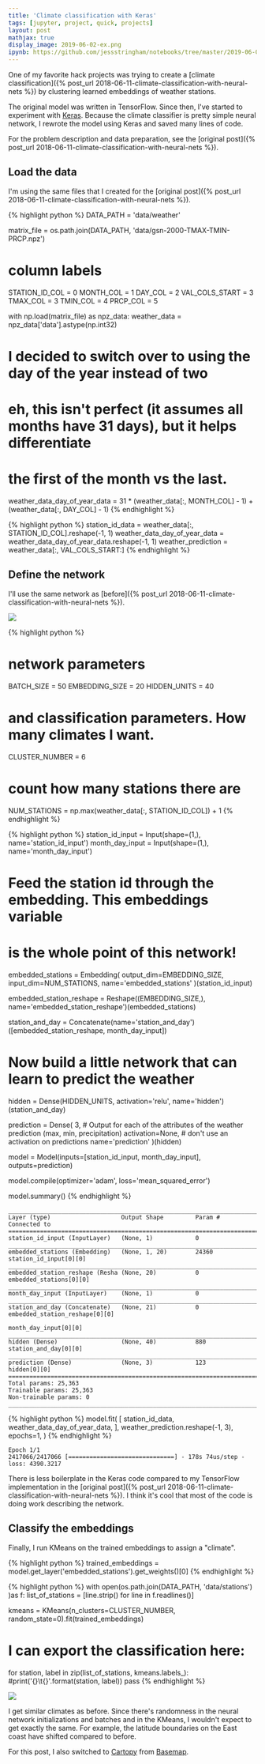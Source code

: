 ```yaml
---
title: 'Climate classification with Keras'
tags: [jupyter, project, quick, projects]
layout: post
mathjax: true
display_image: 2019-06-02-ex.png
ipynb: https://github.com/jessstringham/notebooks/tree/master/2019-06-02-climate-with-keras.ipynb
---
```





One of my favorite hack projects was trying to create a [climate classification]({% post_url 2018-06-11-climate-classification-with-neural-nets %}) by clustering learned embeddings of weather stations.

The original model was written in TensorFlow. Since then, I've started to experiment with [Keras](https://keras.io). Because the climate classifier is pretty simple neural network, I rewrote the model using Keras and saved many lines of code.

For the problem description and data preparation, see the [original post]({% post_url 2018-06-11-climate-classification-with-neural-nets %}).




## Load the data

I'm using the same files that I created for the [original post]({% post_url 2018-06-11-climate-classification-with-neural-nets %}).



{% highlight python %}
DATA_PATH = 'data/weather'

matrix_file = os.path.join(DATA_PATH, 'data/gsn-2000-TMAX-TMIN-PRCP.npz')

# column labels
STATION_ID_COL = 0
MONTH_COL = 1
DAY_COL = 2
VAL_COLS_START = 3
TMAX_COL = 3
TMIN_COL = 4
PRCP_COL = 5

with np.load(matrix_file) as npz_data:
    weather_data = npz_data['data'].astype(np.int32)

# I decided to switch over to using the day of the year instead of two 
# eh, this isn't perfect (it assumes all months have 31 days), but it helps differentiate 
# the first of the month vs the last. 
weather_data_day_of_year_data = 31 * (weather_data[:, MONTH_COL] - 1) + (weather_data[:, DAY_COL] - 1)
{% endhighlight %}






{% highlight python %}
station_id_data = weather_data[:, STATION_ID_COL].reshape(-1, 1)
weather_data_day_of_year_data = weather_data_day_of_year_data.reshape(-1, 1)
weather_prediction = weather_data[:, VAL_COLS_START:]
{% endhighlight %}




## Define the network

I'll use the same network as [before]({% post_url 2018-06-11-climate-classification-with-neural-nets %}).

![](/assets/2018-06-11-nn.png)



{% highlight python %}
# network parameters
BATCH_SIZE = 50
EMBEDDING_SIZE = 20
HIDDEN_UNITS = 40

# and classification parameters. How many climates I want.
CLUSTER_NUMBER = 6

# count how many stations there are
NUM_STATIONS = np.max(weather_data[:, STATION_ID_COL]) + 1
{% endhighlight %}






{% highlight python %}
station_id_input = Input(shape=(1,), name='station_id_input')
month_day_input = Input(shape=(1,), name='month_day_input')

# Feed the station id through the embedding. This embeddings variable
# is the whole point of this network!
embedded_stations = Embedding(
    output_dim=EMBEDDING_SIZE, 
    input_dim=NUM_STATIONS,
    name='embedded_stations'
)(station_id_input)

embedded_station_reshape = Reshape((EMBEDDING_SIZE,), name='embedded_station_reshape')(embedded_stations)

station_and_day = Concatenate(name='station_and_day')([embedded_station_reshape, month_day_input])

# Now build a little network that can learn to predict the weather
hidden = Dense(HIDDEN_UNITS, activation='relu', name='hidden')(station_and_day)

prediction = Dense(
    3,  # Output for each of the attributes of the weather prediction (max, min, precipitation)
    activation=None,  # don't use an activation on predictions
    name='prediction'
)(hidden)


model = Model(inputs=[station_id_input, month_day_input], outputs=prediction)

model.compile(optimizer='adam',
              loss='mean_squared_error')

model.summary()
{% endhighlight %}




    __________________________________________________________________________________________________
    Layer (type)                    Output Shape         Param #     Connected to                     
    ==================================================================================================
    station_id_input (InputLayer)   (None, 1)            0                                            
    __________________________________________________________________________________________________
    embedded_stations (Embedding)   (None, 1, 20)        24360       station_id_input[0][0]           
    __________________________________________________________________________________________________
    embedded_station_reshape (Resha (None, 20)           0           embedded_stations[0][0]          
    __________________________________________________________________________________________________
    month_day_input (InputLayer)    (None, 1)            0                                            
    __________________________________________________________________________________________________
    station_and_day (Concatenate)   (None, 21)           0           embedded_station_reshape[0][0]   
                                                                     month_day_input[0][0]            
    __________________________________________________________________________________________________
    hidden (Dense)                  (None, 40)           880         station_and_day[0][0]            
    __________________________________________________________________________________________________
    prediction (Dense)              (None, 3)            123         hidden[0][0]                     
    ==================================================================================================
    Total params: 25,363
    Trainable params: 25,363
    Non-trainable params: 0
    __________________________________________________________________________________________________



{% highlight python %}
model.fit(
    [
        station_id_data,
        weather_data_day_of_year_data,
    ], 
    weather_prediction.reshape(-1, 3), 
    epochs=1,
)
{% endhighlight %}




    Epoch 1/1
    2417066/2417066 [==============================] - 178s 74us/step - loss: 4390.3217


There is less boilerplate in the Keras code compared to my TensorFlow implementation in the [original post]({% post_url 2018-06-11-climate-classification-with-neural-nets %}). I think it's cool that most of the code is doing work describing the network.

## Classify the embeddings

Finally, I run KMeans on the trained embeddings to assign a "climate".



{% highlight python %}
trained_embeddings = model.get_layer('embedded_stations').get_weights()[0]
{% endhighlight %}






{% highlight python %}
with open(os.path.join(DATA_PATH, 'data/stations') )as f:
    list_of_stations = [line.strip() for line in f.readlines()]

kmeans = KMeans(n_clusters=CLUSTER_NUMBER, random_state=0).fit(trained_embeddings)

# I can export the classification here:
for station, label in zip(list_of_stations, kmeans.labels_):
    #print('{}\t{}'.format(station, label))
    pass
{% endhighlight %}




![](/assets/2019-06-02-new-map.png)

I get similar climates as before. Since there's randomness in the neural network initializations and batches and in the KMeans, I wouldn't expect to get exactly the same. For example, the latitude boundaries on the East coast have shifted compared to before.

For this post, I also switched to [Cartopy](https://github.com/SciTools/cartopy) from [Basemap](https://matplotlib.org/basemap/users/intro.html#cartopy-new-management-and-eol-announcement).